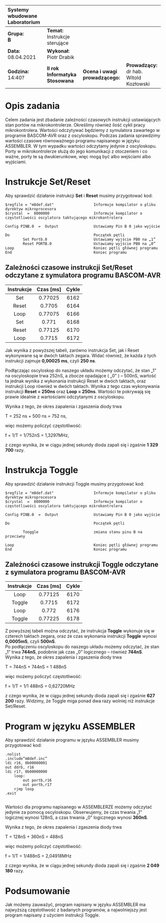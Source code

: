 |Systemy wbudowane Laboratorium | | | |
| :---                          | :--- | --- | --- | 
|**Grupa:**<br> **B**            | **Temat:** <br> Instrukcje sterujące  | | |
|**Data:**<br> 08.04.2021       | **Wykonał:** <br> Piotr Drabik        | | |
|**Godzina:**<br> 14:40?        | **II rok Informatyka Stosowana**      | **Ocena i uwagi prowadzącego:**   | **Prowadzący:**<br> dr hab. Witold Kozłowski|

# Opis zadania

Celem zadania jest zbadanie zależności czasowych instrukcji ustawiających stan portów na mikrokontrolerze. Określimy również ilość cykli pracy mikrokontrolera. Wartości odczytywać będziemy z symulatora zawartego w programie BASCOM-AVR oraz z oscyloskopu.
Podczas zadania sprawdzimy wartości czasowe równoważnego programu napisanego w języku ASSEMBLER. W tym wypadku wartości odczytamy jedynie z oscyloskopu.
 Porty w mikrokontrolerze służą do jego komunikacji z otoczeniem i co ważne, porty te są dwukierunkowe, więc mogą być albo wejściami albo wyjściami.

# Instrukcje Set/Reset

Aby sprawdzić działanie instrukcji **Set** i **Reset** musimy przygotować kod:
```
$regfile = "m8def.dat"   	            Informuje kompilator o pliku dyrektyw mikroprocesora
$crystal  =  8000000	               	Informuje kompilator o częstotliwości oscylatora taktującego mikrokontrolera

Config PINB.0  =  Output              	Ustawiamy Pin B 0 jako wyjście

Do		               	                Początek pętli
        Set Portb.0                    	Ustawiamy wyjście PB0 na „1”
        Reset PORTB.0 		            Ustawiamy wyjście PB0 na „0”
Loop			 	                    Koniec pętli głównej programu
End				 	                    Koniec programu
```


## Zależności czasowe instrukcji Set/Reset odczytane  z symulatora programu BASCOM-AVR

| **Instrukcje**| **Czas [ms]** | **Cykle** |
| :---:         | :---:         |   :---:   |
|Set	|0.77025        |  	6162
|Reset	|0.7705         |   	6164
|Loop	|0.77075        |  	6166
|Set	|0.771      |    	6168
|Reset 	|0.77125        |  	6170
|Loop	|0.7715         |   	6172


Jak wynika z powyższej tabeli, zarówno instrukcja Set, jak i Reset wykonywane są w dwóch taktach zegara. Widać również, że każda z tych instrukcji zajmuje **0,00025 ms**, czyli **250 ns**.<br>

Podłączając  oscyloskop do naszego układu możemy odczytać, że stan „1” na oscyloskopie trwa 252nS, a zbocze opadające ( „0” )  – 500nS, wartość ta jednak wynika z wykonania instrukcji Reset w dwóch taktach, oraz instrukcji Loop również w dwóch taktach. Wynika z tego czas wykonywania instrukcji **Reset = 250ns** oraz **Loop = 250ns**. Wartości te pokrywają się prawie idealnie z wartościami odczytanymi z oscyloskopu.<br>

Wynika z tego, że okres  zapalenia i zgaszenia diody trwa  

T = 252 ns + 500 ns = 752 ns,

 więc możemy policzyć częstotliwość:


f = 1/T = 1/752nS = 1,3297MHz,

z czego wynika, że w ciągu jednej sekundy dioda zapali się i zgaśnie **1 329 700** razy.

# Instrukcja Toggle

Aby sprawdzić działanie instrukcji Toggle musimy przygotować kod:
```
$regfile = "m8def.dat"   	            Informuje kompilator o pliku dyrektyw mikroprocesora
$crystal  =  8000000	               	Informuje kompilator o częstotliwości oscylatora taktującego mikrokontrolera

Config PINB.0  =  Output              	Ustawiamy Pin B 0 jako wyjście

Do		               	                Początek pętli
                                     	
        Tooggle     		            zmiana stanu pinu B na przeciwny

Loop			 	                    Koniec pętli głównej programu
End				 	                    Koniec programu
```


## Zależności czasowe instrukcji Toggle odczytane  z symulatora programu BASCOM-AVR

| **Instrukcje**| **Czas [ms]** | **Cykle** |
| :---:         | :---:         |   :---:   |
|   Loop    |	0.77125 |	6170    |
|   Toggle  |	0.7715  |	6172    |
|   Loop    |	0.772   |	6176    |
|   Toggle  |	0.77225 |	6178    |


Z powyższej tabeli można odczytać, że instrukcja **Toggle** wykonuje się w czterech taktach zegara, oraz że czas wykonania instrukcji **Toggle** wynosi **0,0005mS**, czyli **500nS**.<br>
Po podłączeniu oscyloskopu do naszego układu możemy odczytać, że stan „1” trwa **744nS**, podobnie jak czas „0” logicznego – również **744nS**.<br> 
Wynika z tego, że okres zapalenia i zgaszenia diody trwa  

T = 744nS + 744nS = 1 488nS

 więc możemy policzyć częstotliwość:


f = 1/T = 1/1 488nS = 0,62720MHz<br>

z czego wynika, że w ciągu jednej sekundy dioda zapali się i zgaśnie **627 200** razy.
Widzimy, że Toggle miga ponad dwa razy wolniej niż instrukcje Set/Reset.


#	Program w języku ASSEMBLER

Aby sprawdzić działanie programu w języku ASSEMBLER musimy przygotować kod:

```
.nolist
.include”m8def.inc”
ldi r16, 0b00000001
out ddrb, r16
ldi r17, 0b00000000
    loop:
        out portb,r16
        out portb,r17
    rjmp loop
.exit


```

Wartości dla programu napisanego w ASSEMBLERZE możemy odczytać jedynie za pomocą oscyloskopu. Obserwujemy, że czas trwania „1” logicznej wynosi 128nS, a czas trwania „0” logicznego wynosi **360nS**.


Wynika z tego, że okres zapalenia i zgaszenia diody trwa  

T = 128nS + 360nS = 488nS 

więc możemy policzyć częstotliwość:


f = 1/T = 1/488nS = 2,04918MHz


z czego wynika, że w ciągu jednej sekundy dioda zapali się i zgaśnie **2 049 180** razy.

# Podsumowanie 

Jak możemy zauważyć, program napisany w języku ASSEMBLER ma najwyższą częstotliwość z badanych programów, a najwolniejszy jest program napisany z użyciem instrukcji Toggle.